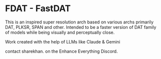 # FDAT - FastDAT

This is an inspired super resolution arch based on various archs primarily DAT, PLKSR, SPAN and other.
Intended to be a faster version of DAT family of models while being visually and perceptually close.

Work created with the help of LLMs like Claude & Gemini

contact sharekhan. on the Enhance Everything Discord.
